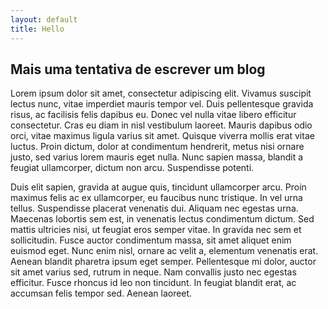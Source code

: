 ```yaml
---
layout: default
title: Hello
---
```



## Mais uma tentativa de escrever um blog

Lorem ipsum dolor sit amet, consectetur adipiscing elit. Vivamus suscipit lectus nunc, vitae imperdiet mauris tempor vel. Duis pellentesque gravida risus, ac facilisis felis dapibus eu. Donec vel nulla vitae libero efficitur consectetur. Cras eu diam in nisl vestibulum laoreet. Mauris dapibus odio orci, vitae maximus ligula varius sit amet. Quisque viverra mollis erat vitae luctus. Proin dictum, dolor at condimentum hendrerit, metus nisi ornare justo, sed varius lorem mauris eget nulla. Nunc sapien massa, blandit a feugiat ullamcorper, dictum non arcu. Suspendisse potenti.

Duis elit sapien, gravida at augue quis, tincidunt ullamcorper arcu. Proin maximus felis ac ex ullamcorper, eu faucibus nunc tristique. In vel urna tellus. Suspendisse placerat venenatis dui. Aliquam nec egestas urna. Maecenas lobortis sem est, in venenatis lectus condimentum dictum. Sed mattis ultricies nisi, ut feugiat eros semper vitae. In gravida nec sem et sollicitudin. Fusce auctor condimentum massa, sit amet aliquet enim euismod eget. Nunc enim nisl, ornare ac velit a, elementum venenatis erat. Aenean blandit pharetra ipsum eget semper. Pellentesque mi dolor, auctor sit amet varius sed, rutrum in neque. Nam convallis justo nec egestas efficitur. Fusce rhoncus id leo non tincidunt. In feugiat blandit erat, ac accumsan felis tempor sed. Aenean laoreet.

